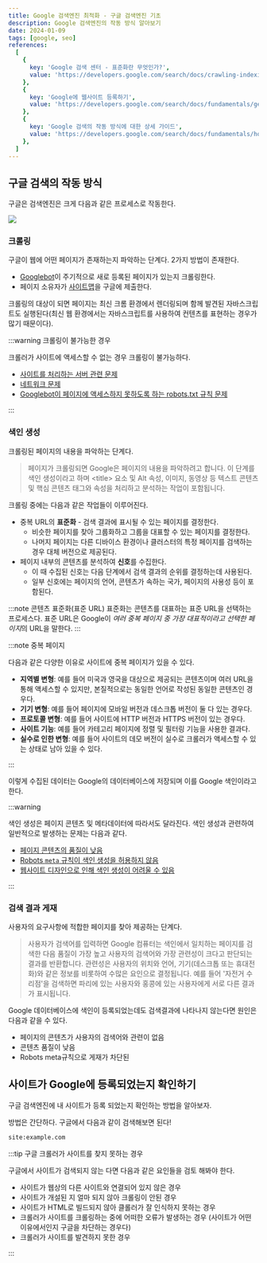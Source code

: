 ```yaml
---
title: Google 검색엔진 최적화 - 구글 검색엔진 기초
description: Google 검색엔진의 작동 방식 알아보기
date: 2024-01-09
tags: [google, seo]
references:
  [
    {
      key: 'Google 검색 센터 - 표준화란 무엇인가?',
      value: 'https://developers.google.com/search/docs/crawling-indexing/canonicalization?hl=ko',
    },
    {
      key: 'Google에 웹사이트 등록하기',
      value: 'https://developers.google.com/search/docs/fundamentals/get-on-google?hl=ko',
    },
    {
      key: 'Google 검색의 작동 방식에 대한 상세 가이드',
      value: 'https://developers.google.com/search/docs/fundamentals/how-search-works?hl=ko',
    },
  ]
---
```


## 구글 검색의 작동 방식

구글은 검색엔진은 크게 다음과 같은 프로세스로 작동한다.

![](https://s3.ap-northeast-2.amazonaws.com/vigorously.xyz/assets/images/google-seo/1.png)

### 크롤링

구글이 웹에 어떤 페이지가 존재하는지 파악하는 단계다. 2가지 방법이 존재한다.

- [Googlebot](https://developers.google.com/search/docs/crawling-indexing/googlebot?hl=ko)이 주기적으로 새로 등록된 페이지가 있는지 크롤링한다.
- 페이지 소유자가 [사이트맵](https://developers.google.com/search/docs/crawling-indexing/sitemaps/overview?hl=ko)을 구글에 제출한다.

크롤링의 대상이 되면 페이지는 최신 크롬 환경에서 렌더링되며 함께 발견된 자바스크립트도 실행된다(최신 웹 환경에서는 자바스크립트를 사용하여 컨텐츠를 표현하는 경우가 많기 때문이다).

:::warning 크롤링이 불가능한 경우

크롤러가 사이트에 액세스할 수 없는 경우 크롤링이 불가능하다.

- [사이트를 처리하는 서버 관련 문제](https://developers.google.com/search/docs/crawling-indexing/http-network-errors?hl=ko#http-status-codes)
- [네트워크 문제](https://developers.google.com/search/docs/crawling-indexing/http-network-errors?hl=ko#network-and-dns-errors)
- [Googlebot이 페이지에 액세스하지 못하도록 하는 robots.txt 규칙 문제](https://developers.google.com/search/docs/crawling-indexing/robots/intro?hl=ko)

:::

### 색인 생성

크롤링된 페이지의 내용을 파악하는 단계다.

> 페이지가 크롤링되면 Google은 페이지의 내용을 파악하려고 합니다. 이 단계를 색인 생성이라고 하며 \<title> 요소 및 Alt 속성, 이미지, 동영상 등 텍스트 콘텐츠 및 핵심 콘텐츠 태그와 속성을 처리하고 분석하는 작업이 포함됩니다.

크롤링 중에는 다음과 같은 작업들이 이루어진다.

- 중복 URL의 **표준화** - 검색 결과에 표시될 수 있는 페이지를 결정한다.
  - 비슷한 페이지를 찾아 그룹화하고 그룹을 대표할 수 있는 페이지를 결정한다.
  - 나머지 페이지는 다른 디바이스 환경이나 클러스터의 특정 페이지를 검색하는 경우 대체 버전으로 제공된다.
- 페이지 내부의 콘텐츠를 분석하여 **신호**를 수집한다.
  - 이 때 수집된 신호는 다음 단계에서 검색 결과의 순위를 결정하는데 사용된다.
  - 일부 신호에는 페이지의 언어, 콘텐츠가 속하는 국가, 페이지의 사용성 등이 포함된다.

:::note 콘텐츠 표준화(표준 URL)
표준화는 콘텐츠를 대표하는 표준 URL을 선택하는 프로세스다. 표준 URL은 Google이 *여러 중복 페이지 중 가장 대표적이라고 선택한 페이지*의 URL을 말한다.
:::

:::note 중복 페이지

다음과 같은 다양한 이유로 사이트에 중복 페이지가 있을 수 있다.

- **지역별 변형**: 예를 들어 미국과 영국을 대상으로 제공되는 콘텐츠이며 여러 URL을 통해 액세스할 수 있지만, 본질적으로는 동일한 언어로 작성된 동일한 콘텐츠인 경우다.
- **기기 변형**: 예를 들어 페이지에 모바일 버전과 데스크톱 버전이 둘 다 있는 경우다.
- **프로토콜 변형**: 예를 들어 사이트에 HTTP 버전과 HTTPS 버전이 있는 경우다.
- **사이트 기능**: 예를 들어 카테고리 페이지에 정렬 및 필터링 기능을 사용한 결과다.
- **실수로 인한 변형**: 예를 들어 사이트의 데모 버전이 실수로 크롤러가 액세스할 수 있는 상태로 남아 있을 수 있다.

:::

이렇게 수집된 데이터는 Google의 데이터베이스에 저장되며 이를 Google 색인이라고 한다.

:::warning

색인 생성은 페이지 콘텐츠 및 메타데이터에 따라서도 달라진다. 색인 생성과 관련하여 일반적으로 발생하는 문제는 다음과 같다.

- [페이지 콘텐츠의 품질이 낮음](https://developers.google.com/search/docs/essentials?hl=ko)
- [Robots `meta` 규칙이 색인 생성을 허용하지 않음](https://developers.google.com/search/docs/crawling-indexing/block-indexing?hl=ko)
- [웹사이트 디자인으로 인해 색인 생성이 어려울 수 있음](https://developers.google.com/search/docs/crawling-indexing/javascript/javascript-seo-basics?hl=ko)

:::

### 검색 결과 게재

사용자의 요구사항에 적합한 페이지를 찾아 제공하는 단계다.

> 사용자가 검색어를 입력하면 Google 컴퓨터는 색인에서 일치하는 페이지를 검색한 다음 품질이 가장 높고 사용자의 검색어와 가장 관련성이 크다고 판단되는 결과를 반환합니다. 관련성은 사용자의 위치와 언어, 기기(데스크톱 또는 휴대전화)와 같은 정보를 비롯하여 수많은 요인으로 결정됩니다. 예를 들어 '자전거 수리점'을 검색하면 파리에 있는 사용자와 홍콩에 있는 사용자에게 서로 다른 결과가 표시됩니다.

Google 데이터베이스에 색인이 등록되었는데도 검색결과에 나타나지 않는다면 원인은 다음과 같을 수 있다.

- 페이지의 콘텐츠가 사용자의 검색어와 관련이 없음
- 콘텐츠 품질이 낮음
- Robots meta규칙으로 게재가 차단된

## 사이트가 Google에 등록되었는지 확인하기

구글 검색엔진에 내 사이트가 등록 되었는지 확인하는 방법을 알아보자.

방법은 간단하다. 구글에서 다음과 같이 검색해보면 된다!

```txt
site:example.com
```

:::tip 구글 크롤러가 사이트를 찾지 못하는 경우

구글에서 사이트가 검색되지 않는 다면 다음과 같은 요인들을 검토 해봐야 한다.

- 사이트가 웹상의 다른 사이트와 연결되어 있지 않은 경우
- 사이트가 개설된 지 얼마 되지 않아 크롤링이 안된 경우
- 사이트가 HTML로 빌드되지 않아 클롤러가 잘 인식하지 못하는 경우
- 크롤러가 사이트를 크롤링하는 중에 어떠한 오류가 발생하는 경우 (사이트가 어떤 이유에서인지 구글을 차단하는 경우다)
- 크롤러가 사이트를 발견하지 못한 경우

:::
